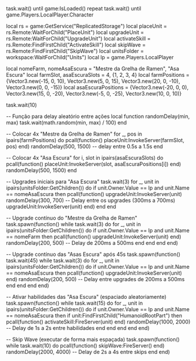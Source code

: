 task.wait() until game:IsLoaded()
repeat task.wait() until game.Players.LocalPlayer.Character

local rs = game:GetService("ReplicatedStorage")
local placeUnit = rs.Remote:WaitForChild("PlaceUnit")
local upgradeUnit = rs.Remote:WaitForChild("UpgradeUnit")
local activateSkill = rs.Remote:FindFirstChild("ActivateSkill")
local skipWave = rs.Remote:FindFirstChild("SkipWave")
local unitsFolder = workspace:WaitForChild("Units")
local lp = game.Players.LocalPlayer

local nomeFarm, nomeAsaEscura = "Mestre da Grelha de Ramen", "Asa Escura"
local farmSlot, asaEscuraSlots = 4, {1, 2, 3, 4}
local farmPositions = {Vector3.new(-15, 0, 10), Vector3.new(5, 0, 15), Vector3.new(20, 0, -10), Vector3.new(0, 0, -15)}
local asaEscuraPositions = {Vector3.new(-20, 0, 0), Vector3.new(15, 0, -20), Vector3.new(-5, 0, -25), Vector3.new(10, 0, 10)}

task.wait(10)

-- Função para delay aleatório entre ações
local function randomDelay(min, max)
    task.wait(math.random(min, max) / 100)
end

-- Colocar 4x "Mestre da Grelha de Ramen"
for _, pos in ipairs(farmPositions) do
    pcall(function() placeUnit:InvokeServer(farmSlot, pos) end)
    randomDelay(500, 1500)  -- delay entre 0.5s a 1.5s
end

-- Colocar 4x "Asa Escura"
for i, slot in ipairs(asaEscuraSlots) do
    pcall(function() placeUnit:InvokeServer(slot, asaEscuraPositions[i]) end)
    randomDelay(500, 1500)
end

-- Upgrades iniciais para "Asa Escura"
task.wait(3)
for _, unit in ipairs(unitsFolder:GetChildren()) do
    if unit.Owner.Value == lp and unit.Name == nomeAsaEscura then
        pcall(function() 
            upgradeUnit:InvokeServer(unit)
            randomDelay(300, 700)  -- Delay entre os upgrades (300ms a 700ms)
            upgradeUnit:InvokeServer(unit)
        end)
    end
end

-- Upgrade contínuo do "Mestre da Grelha de Ramen"
task.spawn(function()
    while task.wait(3) do
        for _, unit in ipairs(unitsFolder:GetChildren()) do
            if unit.Owner.Value == lp and unit.Name == nomeFarm then
                pcall(function() 
                    upgradeUnit:InvokeServer(unit)
                end)
                randomDelay(200, 500)  -- Delay de 200ms a 500ms
            end
        end
    end
end)

-- Upgrade contínuo das "Asas Escura" após 45s
task.spawn(function()
    task.wait(45)
    while task.wait(3) do
        for _, unit in ipairs(unitsFolder:GetChildren()) do
            if unit.Owner.Value == lp and unit.Name == nomeAsaEscura then
                pcall(function() 
                    upgradeUnit:InvokeServer(unit)
                end)
                randomDelay(200, 500)  -- Delay entre upgrades de 200ms a 500ms
            end
        end
    end
end)

-- Ativar habilidades das "Asa Escura" (espaciado aleatoriamente)
task.spawn(function()
    while task.wait(15) do
        for _, unit in ipairs(unitsFolder:GetChildren()) do
            if unit.Owner.Value == lp and unit.Name == nomeAsaEscura then
                if unit:FindFirstChild("HumanoidRootPart") then
                    pcall(function() 
                        activateSkill:FireServer(unit)
                    end)
                    randomDelay(1000, 2000)  -- Delay de 1s a 2s entre habilidades
                end
            end
        end
    end
end)

-- Skip Wave (executar de forma mais espaçada)
task.spawn(function()
    while task.wait(10) do
        pcall(function()
            skipWave:FireServer()
        end)
        randomDelay(2000, 4000)  -- Delay de 2s a 4s entre skips
    end
end)

